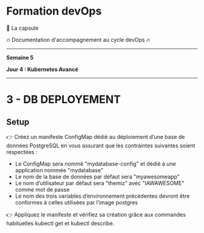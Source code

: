 # Formation devOps

:pill: La capsule

:fire:  Documentation d'accompagnement au cycle devOps :fire:

---

**Semaine 5**

**Jour 4 : Kubernetes Avancé**

---

# 3 - DB DEPLOYEMENT

## Setup

👉 Créez un manifeste ConfigMap dédié au déploiement d’une base de données PostgreSQL en vous assurant que les contraintes suivantes soient respectées :

- Le ConfigMap sera nommé "mydatabase-config" et dédié à une application nommée "mydatabase"
- Le nom de la base de données par défaut sera "myawesomeapp"
- Le nom d’utilisateur par défaut sera "themiz" avec "IAWAWESOME" comme mot de passe
- Le nom des trois variables d’environnement précédentes devront être conformes à celles utilisées par l’image postgres


👉 Appliquez le manifeste et vérifiez sa création grâce aux commandes habituelles kubectl get et kubectl describe.
